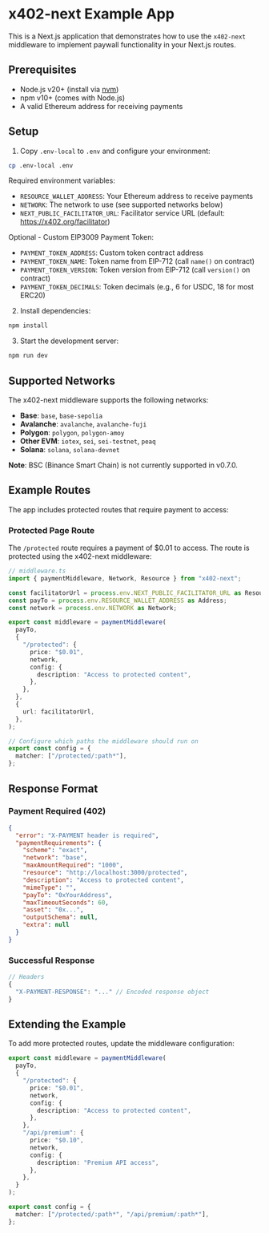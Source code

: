 # x402-next Example App

This is a Next.js application that demonstrates how to use the `x402-next` middleware to implement paywall functionality in your Next.js routes.

## Prerequisites

- Node.js v20+ (install via [nvm](https://github.com/nvm-sh/nvm))
- npm v10+ (comes with Node.js)
- A valid Ethereum address for receiving payments

## Setup

1. Copy `.env-local` to `.env` and configure your environment:

```bash
cp .env-local .env
```

Required environment variables:
- `RESOURCE_WALLET_ADDRESS`: Your Ethereum address to receive payments
- `NETWORK`: The network to use (see supported networks below)
- `NEXT_PUBLIC_FACILITATOR_URL`: Facilitator service URL (default: https://x402.org/facilitator)

Optional - Custom EIP3009 Payment Token:
- `PAYMENT_TOKEN_ADDRESS`: Custom token contract address
- `PAYMENT_TOKEN_NAME`: Token name from EIP-712 (call `name()` on contract)
- `PAYMENT_TOKEN_VERSION`: Token version from EIP-712 (call `version()` on contract)
- `PAYMENT_TOKEN_DECIMALS`: Token decimals (e.g., 6 for USDC, 18 for most ERC20)

2. Install dependencies:
```bash
npm install
```

3. Start the development server:
```bash
npm run dev
```

## Supported Networks

The x402-next middleware supports the following networks:
- **Base**: `base`, `base-sepolia`
- **Avalanche**: `avalanche`, `avalanche-fuji`
- **Polygon**: `polygon`, `polygon-amoy`
- **Other EVM**: `iotex`, `sei`, `sei-testnet`, `peaq`
- **Solana**: `solana`, `solana-devnet`

**Note**: BSC (Binance Smart Chain) is not currently supported in v0.7.0.

## Example Routes

The app includes protected routes that require payment to access:

### Protected Page Route
The `/protected` route requires a payment of $0.01 to access. The route is protected using the x402-next middleware:

```typescript
// middleware.ts
import { paymentMiddleware, Network, Resource } from "x402-next";

const facilitatorUrl = process.env.NEXT_PUBLIC_FACILITATOR_URL as Resource;
const payTo = process.env.RESOURCE_WALLET_ADDRESS as Address;
const network = process.env.NETWORK as Network;

export const middleware = paymentMiddleware(
  payTo,
  {
    "/protected": {
      price: "$0.01",
      network,
      config: {
        description: "Access to protected content",
      },
    },
  },
  {
    url: facilitatorUrl,
  },
);

// Configure which paths the middleware should run on
export const config = {
  matcher: ["/protected/:path*"],
};
```

## Response Format

### Payment Required (402)
```json
{
  "error": "X-PAYMENT header is required",
  "paymentRequirements": {
    "scheme": "exact",
    "network": "base",
    "maxAmountRequired": "1000",
    "resource": "http://localhost:3000/protected",
    "description": "Access to protected content",
    "mimeType": "",
    "payTo": "0xYourAddress",
    "maxTimeoutSeconds": 60,
    "asset": "0x...",
    "outputSchema": null,
    "extra": null
  }
}
```

### Successful Response
```ts
// Headers
{
  "X-PAYMENT-RESPONSE": "..." // Encoded response object
}
```

## Extending the Example

To add more protected routes, update the middleware configuration:

```typescript
export const middleware = paymentMiddleware(
  payTo,
  {
    "/protected": {
      price: "$0.01",
      network,
      config: {
        description: "Access to protected content",
      },
    },
    "/api/premium": {
      price: "$0.10",
      network,
      config: {
        description: "Premium API access",
      },
    },
  }
);

export const config = {
  matcher: ["/protected/:path*", "/api/premium/:path*"],
};
```
